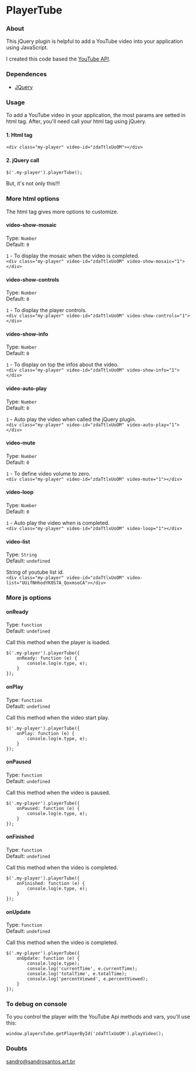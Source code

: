 # PlayerTube


### About
This jQuery plugin is helpful to add a YouTube video into your application using JavaScript.

I created this code based the [YouTube API](https://developers.google.com/youtube/iframe_api_reference?hl=pt-BR).


### Dependences

- [JQuery](https://jquery.com)


### Usage

To add a YouTube video in your application, the most params are setted in html tag. After, you'll need call your html tag using jQuery.

#### 1. Html tag
```
<div class="my-player" video-id="zdaTtlxUoOM"></div>
```

#### 2. jQuery call
```
$('.my-player').playerTube();
```


But, it's not only this!!!


### More html options

The html tag gives more options to customize.

#### video-show-mosaic
Type: `Number`	
Default: `0`	

`1` - To display the mosaic when the video is completed.	
`<div class="my-player" video-id="zdaTtlxUoOM" video-show-mosaic="1"></div>`


#### video-show-controls
Type: `Number`	
Default: `0`	

`1` - To display the player controls.	
`<div class="my-player" video-id="zdaTtlxUoOM" video-show-controls="1"></div>`


#### video-show-info
Type: `Number`	
Default: `0`	

`1` - To display on top the infos about the video.	
`<div class="my-player" video-id="zdaTtlxUoOM" video-show-info="1"></div>`


#### video-auto-play
Type: `Number`	
Default: `0`	

`1` - Auto play the video when called the jQuery plugin.	
`<div class="my-player" video-id="zdaTtlxUoOM" video-auto-play="1"></div>`


#### video-mute
Type: `Number`	
Default: `0`	

`1` - To define video volume to zero.	
`<div class="my-player" video-id="zdaTtlxUoOM" video-mute="1"></div>`


#### video-loop
Type: `Number`	
Default: `0`	

`1` - Auto play the video when is completed.	
`<div class="my-player" video-id="zdaTtlxUoOM" video-loop="1"></div>`


#### video-list
Type: `String`	
Default: `undefined`

String of youtube list id.	
`<div class="my-player" video-id="zdaTtlxUoOM" video-list="UUifNHhodYK0S7A_QoxmsoCA"></div>`


### More js options


#### onReady
Type: `function`	
Default: `undefined`	

Call this method when the player is loaded.
```
$('.my-player').playerTube({
	onReady: function (e) {
		console.log(e.type, e);
	}
});
```


#### onPlay
Type: `function`	
Default: `undefined`	

Call this method when the video start play.
```
$('.my-player').playerTube({
	onPlay: function (e) {
		console.log(e.type, e);
	}
});
```


#### onPaused
Type: `function`	
Default: `undefined`	

Call this method when the video is paused.
```
$('.my-player').playerTube({
	onPaused: function (e) {
		console.log(e.type, e);
	}
});
```


#### onFinished
Type: `function`	
Default: `undefined`	

Call this method when the video is completed.
```
$('.my-player').playerTube({
	onFinished: function (e) {
		console.log(e.type, e);
	}
});
```


#### onUpdate
Type: `function`	
Default: `undefined`	

Call this method when the video is completed.
```
$('.my-player').playerTube({
	onUpdate: function (e) {
		console.log(e.type);
		console.log('currentTime', e.currentTime);
		console.log('totalTime', e.totalTime);
		console.log('percentViewed', e.percentViewed);
	}
});
```


### To debug on console

To you control the player with the YouTube Api methods and vars, you'll use this:
```
window.playersTube.getPlayerById('zdaTtlxUoOM').playVideo();
```


### Doubts
[sandro@sandrosantos.art.br](mailto:sandro@sandrosantos.art.br)